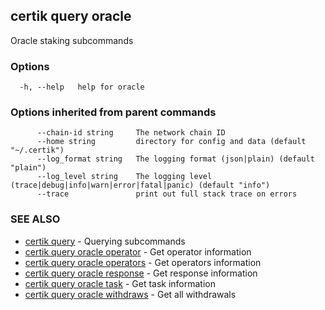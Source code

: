 ## certik query oracle

Oracle staking subcommands

### Options

```
  -h, --help   help for oracle
```

### Options inherited from parent commands

```
      --chain-id string     The network chain ID
      --home string         directory for config and data (default "~/.certik")
      --log_format string   The logging format (json|plain) (default "plain")
      --log_level string    The logging level (trace|debug|info|warn|error|fatal|panic) (default "info")
      --trace               print out full stack trace on errors
```

### SEE ALSO

* [certik query](certik_query.md)	 - Querying subcommands
* [certik query oracle operator](certik_query_oracle_operator.md)	 - Get operator information
* [certik query oracle operators](certik_query_oracle_operators.md)	 - Get operators information
* [certik query oracle response](certik_query_oracle_response.md)	 - Get response information
* [certik query oracle task](certik_query_oracle_task.md)	 - Get task information
* [certik query oracle withdraws](certik_query_oracle_withdraws.md)	 - Get all withdrawals


